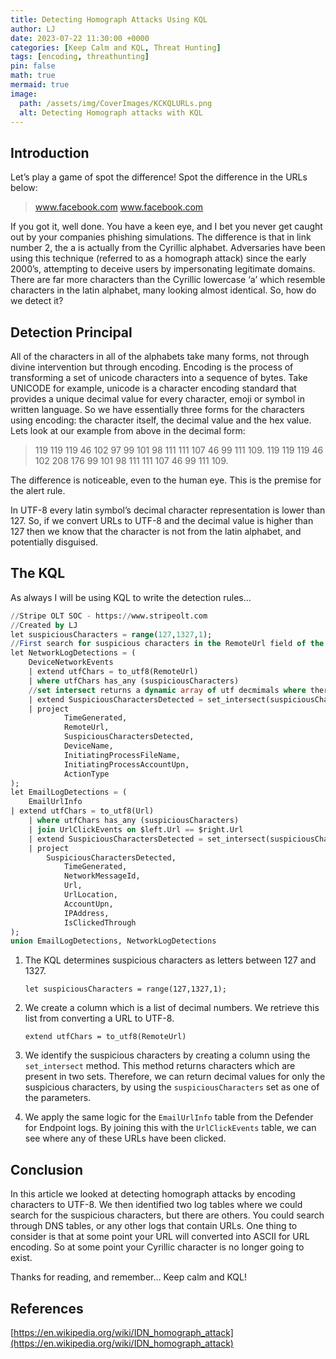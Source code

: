 ```yaml
---
title: Detecting Homograph Attacks Using KQL
author: LJ
date: 2023-07-22 11:30:00 +0000
categories: [Keep Calm and KQL, Threat Hunting]
tags: [encoding, threathunting]
pin: false
math: true
mermaid: true
image:
  path: /assets/img/CoverImages/KCKQLURLs.png
  alt: Detecting Homograph attacks with KQL
---
```


## Introduction

Let’s play a game of spot the difference! Spot the difference in the URLs below:

> www.facebook.com
> www.fаcebook.com
 

If you got it, well done. You have a keen eye, and I bet you never get caught out by your companies phishing simulations. The difference is that in link number 2, the a is actually from the Cyrillic alphabet. Adversaries have been using this technique (referred to as a homograph attack) since the early 2000’s, attempting to deceive users by impersonating legitimate domains. There are far more characters than the Cyrillic lowercase ‘a’ which resemble characters in the latin alphabet, many looking almost identical. So, how do we detect it?

## Detection Principal

All of the characters in all of the alphabets take many forms, not through divine intervention but through encoding. Encoding is the process of transforming a set of unicode characters into a sequence of bytes. Take UNICODE for example, unicode is a character encoding standard that provides a unique decimal value for every character, emoji or symbol in written language. So we have essentially three forms for the characters using encoding: the character itself, the decimal value and the hex value. Lets look at our example from above in the decimal form:

> 119 119 119 46 102 97 99 101 98 111 111 107 46 99 111 109.
> 119 119 119 46 102 208 176 99 101 98 111 111 107 46 99 111 109.


The difference is noticeable, even to the human eye. This is the premise for the alert rule. 

In UTF-8 every latin symbol’s decimal character representation is lower than 127. So, if we convert URLs to UTF-8 and the decimal value is higher than 127 then we know that the character is not from the latin alphabet, and potentially disguised. 

## The KQL

As always I will be using KQL to write the detection rules…

```sql
//Stripe OLT SOC - https://www.stripeolt.com
//Created by LJ
let suspiciousCharacters = range(127,1327,1);
//First search for suspicious characters in the RemoteUrl field of the DeviceNetworkEvents table
let NetworkLogDetections = (
    DeviceNetworkEvents
    | extend utfChars = to_utf8(RemoteUrl)
    | where utfChars has_any (suspiciousCharacters)
    //set intersect returns a dynamic array of utf decmimals where there is overlap in the criteria
    | extend SuspiciousCharactersDetected = set_intersect(suspiciousCharacters, utfChars)
    | project
            TimeGenerated,
            RemoteUrl,
            SuspiciousCharactersDetected,
            DeviceName,
            InitiatingProcessFileName,
            InitiatingProcessAccountUpn,
            ActionType
);
let EmailLogDetections = (
    EmailUrlInfo
| extend utfChars = to_utf8(Url)
    | where utfChars has_any (suspiciousCharacters)
    | join UrlClickEvents on $left.Url == $right.Url
    | extend SuspiciousCharactersDetected = set_intersect(suspiciousCharacters, utfChars)
    | project
        SuspiciousCharactersDetected,
            TimeGenerated,
            NetworkMessageId,
            Url,
            UrlLocation,
            AccountUpn,
            IPAddress,
            IsClickedThrough
);
union EmailLogDetections, NetworkLogDetections
```

1. The KQL determines suspicious characters as letters between 127 and 1327. 
    
    `let suspiciousCharacters = range(127,1327,1);`
    
2. We create a column which is a list of decimal numbers. We retrieve this list from converting a URL to UTF-8.
    
    `extend utfChars = to_utf8(RemoteUrl)` 
    
3. We identify the suspicious characters by creating a column using the `set_intersect` method. This method returns characters which are present in two sets. Therefore, we can return decimal values for only the suspicious characters, by using the `suspiciousCharacters` set as one of the parameters.
4. We apply the same logic for the `EmailUrlInfo` table from the Defender for Endpoint logs. By joining this with the `UrlClickEvents` table, we can see where any of these URLs have been clicked.

## Conclusion

In this article we looked at detecting homograph attacks by encoding characters to UTF-8. We then identified two log tables where we could search for the suspicious characters, but there are others. You could search through DNS tables, or any other logs that contain URLs. One thing to consider is that at some point your URL will converted into ASCII for URL encoding. So at some point your Cyrillic character is no longer going to exist. 

Thanks for reading, and remember… Keep calm and KQL!

## References

[https://en.wikipedia.org/wiki/IDN_homograph_attack](https://en.wikipedia.org/wiki/IDN_homograph_attack)